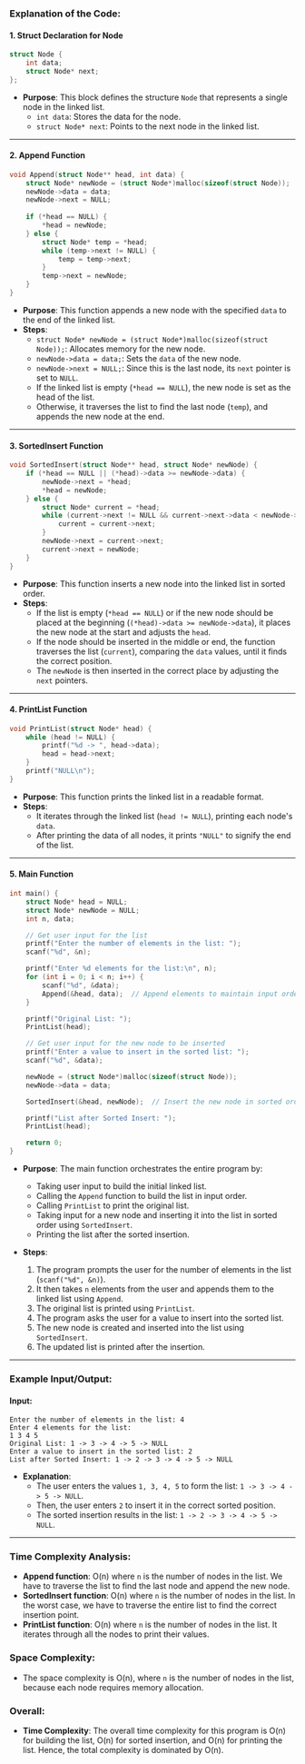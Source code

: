 ### Explanation of the Code:

#### 1. **Struct Declaration for Node**
```c
struct Node {
    int data;
    struct Node* next;
};
```
- **Purpose**: This block defines the structure `Node` that represents a single node in the linked list.
  - `int data`: Stores the data for the node.
  - `struct Node* next`: Points to the next node in the linked list.

---

#### 2. **Append Function**
```c
void Append(struct Node** head, int data) {
    struct Node* newNode = (struct Node*)malloc(sizeof(struct Node));
    newNode->data = data;
    newNode->next = NULL;
    
    if (*head == NULL) {
        *head = newNode;
    } else {
        struct Node* temp = *head;
        while (temp->next != NULL) {
            temp = temp->next;
        }
        temp->next = newNode;
    }
}
```
- **Purpose**: This function appends a new node with the specified `data` to the end of the linked list.
- **Steps**:
  - `struct Node* newNode = (struct Node*)malloc(sizeof(struct Node));`: Allocates memory for the new node.
  - `newNode->data = data;`: Sets the `data` of the new node.
  - `newNode->next = NULL;`: Since this is the last node, its `next` pointer is set to `NULL`.
  - If the linked list is empty (`*head == NULL`), the new node is set as the head of the list.
  - Otherwise, it traverses the list to find the last node (`temp`), and appends the new node at the end.

---

#### 3. **SortedInsert Function**
```c
void SortedInsert(struct Node** head, struct Node* newNode) {
    if (*head == NULL || (*head)->data >= newNode->data) {
        newNode->next = *head;
        *head = newNode;
    } else {
        struct Node* current = *head;
        while (current->next != NULL && current->next->data < newNode->data) {
            current = current->next;
        }
        newNode->next = current->next;
        current->next = newNode;
    }
}
```
- **Purpose**: This function inserts a new node into the linked list in sorted order.
- **Steps**:
  - If the list is empty (`*head == NULL`) or if the new node should be placed at the beginning (`(*head)->data >= newNode->data`), it places the new node at the start and adjusts the `head`.
  - If the node should be inserted in the middle or end, the function traverses the list (`current`), comparing the `data` values, until it finds the correct position.
  - The `newNode` is then inserted in the correct place by adjusting the `next` pointers.

---

#### 4. **PrintList Function**
```c
void PrintList(struct Node* head) {
    while (head != NULL) {
        printf("%d -> ", head->data);
        head = head->next;
    }
    printf("NULL\n");
}
```
- **Purpose**: This function prints the linked list in a readable format.
- **Steps**:
  - It iterates through the linked list (`head != NULL`), printing each node's `data`.
  - After printing the data of all nodes, it prints `"NULL"` to signify the end of the list.

---

#### 5. **Main Function**
```c
int main() {
    struct Node* head = NULL;
    struct Node* newNode = NULL;
    int n, data;

    // Get user input for the list
    printf("Enter the number of elements in the list: ");
    scanf("%d", &n);

    printf("Enter %d elements for the list:\n", n);
    for (int i = 0; i < n; i++) {
        scanf("%d", &data);
        Append(&head, data);  // Append elements to maintain input order
    }

    printf("Original List: ");
    PrintList(head);

    // Get user input for the new node to be inserted
    printf("Enter a value to insert in the sorted list: ");
    scanf("%d", &data);

    newNode = (struct Node*)malloc(sizeof(struct Node));
    newNode->data = data;

    SortedInsert(&head, newNode);  // Insert the new node in sorted order

    printf("List after Sorted Insert: ");
    PrintList(head);

    return 0;
}
```
- **Purpose**: The main function orchestrates the entire program by:
  - Taking user input to build the initial linked list.
  - Calling the `Append` function to build the list in input order.
  - Calling `PrintList` to print the original list.
  - Taking input for a new node and inserting it into the list in sorted order using `SortedInsert`.
  - Printing the list after the sorted insertion.

- **Steps**:
  1. The program prompts the user for the number of elements in the list (`scanf("%d", &n)`).
  2. It then takes `n` elements from the user and appends them to the linked list using `Append`.
  3. The original list is printed using `PrintList`.
  4. The program asks the user for a value to insert into the sorted list.
  5. The new node is created and inserted into the list using `SortedInsert`.
  6. The updated list is printed after the insertion.

---

### Example Input/Output:

#### Input:
```
Enter the number of elements in the list: 4
Enter 4 elements for the list:
1 3 4 5
Original List: 1 -> 3 -> 4 -> 5 -> NULL
Enter a value to insert in the sorted list: 2
List after Sorted Insert: 1 -> 2 -> 3 -> 4 -> 5 -> NULL
```

- **Explanation**:
  - The user enters the values `1, 3, 4, 5` to form the list: `1 -> 3 -> 4 -> 5 -> NULL`.
  - Then, the user enters `2` to insert it in the correct sorted position.
  - The sorted insertion results in the list: `1 -> 2 -> 3 -> 4 -> 5 -> NULL`.

---

### Time Complexity Analysis:
- **Append function**: O(n) where `n` is the number of nodes in the list. We have to traverse the list to find the last node and append the new node.
- **SortedInsert function**: O(n) where `n` is the number of nodes in the list. In the worst case, we have to traverse the entire list to find the correct insertion point.
- **PrintList function**: O(n) where `n` is the number of nodes in the list. It iterates through all the nodes to print their values.
  
### Space Complexity:
- The space complexity is O(n), where `n` is the number of nodes in the list, because each node requires memory allocation.

### Overall:
- **Time Complexity**: The overall time complexity for this program is O(n) for building the list, O(n) for sorted insertion, and O(n) for printing the list. Hence, the total complexity is dominated by O(n).
